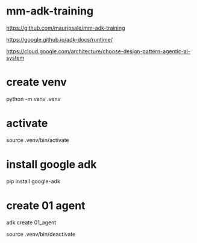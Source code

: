 # mm-adk-training

 https://github.com/mauripsale/mm-adk-training

https://google.github.io/adk-docs/runtime/


https://cloud.google.com/architecture/choose-design-pattern-agentic-ai-system


# create venv
python -m venv .venv
# activate
source .venv/bin/activate
# install google adk
pip install google-adk

# create 01 agent
adk create 01_agent

source .venv/bin/deactivate